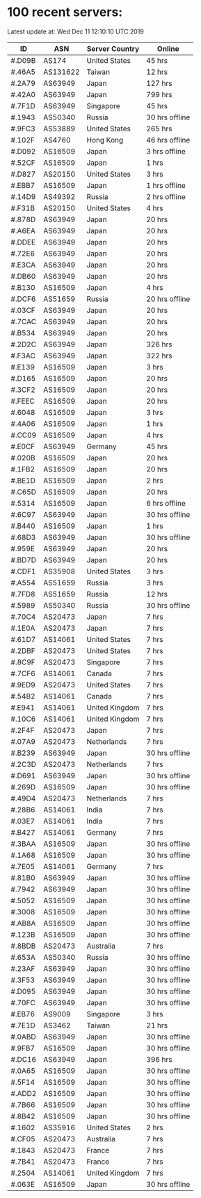 # 100 recent servers:

Latest update at: Wed Dec 11 12:10:10 UTC 2019

| ID | ASN | Server Country | Online |
| -- | --- | -------------- | ------ |
| #.D09B | AS174 | United States | 45 hrs |
| #.46A5 | AS131622 | Taiwan | 12 hrs |
| #.2A79 | AS63949 | Japan | 127 hrs |
| #.42A0 | AS63949 | Japan | 799 hrs |
| #.7F1D | AS63949 | Singapore | 45 hrs |
| #.1943 | AS50340 | Russia | 30 hrs offline |
| #.9FC3 | AS53889 | United States | 265 hrs |
| #.102F | AS4760 | Hong Kong | 46 hrs offline |
| #.D092 | AS16509 | Japan | 3 hrs offline |
| #.52CF | AS16509 | Japan | 1 hrs |
| #.D827 | AS20150 | United States | 3 hrs |
| #.EBB7 | AS16509 | Japan | 1 hrs offline |
| #.14D9 | AS49392 | Russia | 2 hrs offline |
| #.F31B | AS20150 | United States | 4 hrs |
| #.878D | AS63949 | Japan | 20 hrs |
| #.A6EA | AS63949 | Japan | 20 hrs |
| #.DDEE | AS63949 | Japan | 20 hrs |
| #.72E6 | AS63949 | Japan | 20 hrs |
| #.E3CA | AS63949 | Japan | 20 hrs |
| #.DB60 | AS63949 | Japan | 20 hrs |
| #.B130 | AS16509 | Japan | 4 hrs |
| #.DCF6 | AS51659 | Russia | 20 hrs offline |
| #.03CF | AS63949 | Japan | 20 hrs |
| #.7CAC | AS63949 | Japan | 20 hrs |
| #.B534 | AS63949 | Japan | 20 hrs |
| #.2D2C | AS63949 | Japan | 326 hrs |
| #.F3AC | AS63949 | Japan | 322 hrs |
| #.E139 | AS16509 | Japan | 3 hrs |
| #.D165 | AS16509 | Japan | 20 hrs |
| #.3CF2 | AS16509 | Japan | 20 hrs |
| #.FEEC | AS16509 | Japan | 20 hrs |
| #.6048 | AS16509 | Japan | 3 hrs |
| #.4A06 | AS16509 | Japan | 1 hrs |
| #.CC09 | AS16509 | Japan | 4 hrs |
| #.E0CF | AS63949 | Germany | 45 hrs |
| #.020B | AS16509 | Japan | 20 hrs |
| #.1FB2 | AS16509 | Japan | 20 hrs |
| #.BE1D | AS16509 | Japan | 2 hrs |
| #.C65D | AS16509 | Japan | 20 hrs |
| #.5314 | AS16509 | Japan | 6 hrs offline |
| #.6C97 | AS63949 | Japan | 30 hrs offline |
| #.B440 | AS16509 | Japan | 1 hrs |
| #.68D3 | AS63949 | Japan | 30 hrs offline |
| #.959E | AS63949 | Japan | 20 hrs |
| #.BD7D | AS63949 | Japan | 20 hrs |
| #.CDF1 | AS35908 | United States | 3 hrs |
| #.A554 | AS51659 | Russia | 3 hrs |
| #.7FD8 | AS51659 | Russia | 12 hrs |
| #.5989 | AS50340 | Russia | 30 hrs offline |
| #.70C4 | AS20473 | Japan | 7 hrs |
| #.1E0A | AS20473 | Japan | 7 hrs |
| #.61D7 | AS14061 | United States | 7 hrs |
| #.2DBF | AS20473 | United States | 7 hrs |
| #.8C9F | AS20473 | Singapore | 7 hrs |
| #.7CF6 | AS14061 | Canada | 7 hrs |
| #.9ED9 | AS20473 | United States | 7 hrs |
| #.54B2 | AS14061 | Canada | 7 hrs |
| #.E941 | AS14061 | United Kingdom | 7 hrs |
| #.10C6 | AS14061 | United Kingdom | 7 hrs |
| #.2F4F | AS20473 | Japan | 7 hrs |
| #.07A9 | AS20473 | Netherlands | 7 hrs |
| #.B239 | AS63949 | Japan | 30 hrs offline |
| #.2C3D | AS20473 | Netherlands | 7 hrs |
| #.D691 | AS63949 | Japan | 30 hrs offline |
| #.269D | AS16509 | Japan | 30 hrs offline |
| #.49D4 | AS20473 | Netherlands | 7 hrs |
| #.28B6 | AS14061 | India | 7 hrs |
| #.03E7 | AS14061 | India | 7 hrs |
| #.B427 | AS14061 | Germany | 7 hrs |
| #.3BAA | AS16509 | Japan | 30 hrs offline |
| #.1A68 | AS16509 | Japan | 30 hrs offline |
| #.7E05 | AS14061 | Germany | 7 hrs |
| #.81B0 | AS63949 | Japan | 30 hrs offline |
| #.7942 | AS63949 | Japan | 30 hrs offline |
| #.5052 | AS16509 | Japan | 30 hrs offline |
| #.3008 | AS16509 | Japan | 30 hrs offline |
| #.AB8A | AS16509 | Japan | 30 hrs offline |
| #.123B | AS16509 | Japan | 30 hrs offline |
| #.8BDB | AS20473 | Australia | 7 hrs |
| #.653A | AS50340 | Russia | 30 hrs offline |
| #.23AF | AS63949 | Japan | 30 hrs offline |
| #.3F53 | AS63949 | Japan | 30 hrs offline |
| #.D095 | AS63949 | Japan | 30 hrs offline |
| #.70FC | AS63949 | Japan | 30 hrs offline |
| #.EB76 | AS9009 | Singapore | 3 hrs |
| #.7E1D | AS3462 | Taiwan | 21 hrs |
| #.0ABD | AS63949 | Japan | 30 hrs offline |
| #.9FB7 | AS16509 | Japan | 30 hrs offline |
| #.DC16 | AS63949 | Japan | 396 hrs |
| #.0A65 | AS16509 | Japan | 30 hrs offline |
| #.5F14 | AS16509 | Japan | 30 hrs offline |
| #.ADD2 | AS16509 | Japan | 30 hrs offline |
| #.7B66 | AS16509 | Japan | 30 hrs offline |
| #.8B42 | AS16509 | Japan | 30 hrs offline |
| #.1602 | AS35916 | United States | 2 hrs |
| #.CF05 | AS20473 | Australia | 7 hrs |
| #.1843 | AS20473 | France | 7 hrs |
| #.7B41 | AS20473 | France | 7 hrs |
| #.2504 | AS14061 | United Kingdom | 7 hrs |
| #.063E | AS16509 | Japan | 30 hrs offline |

